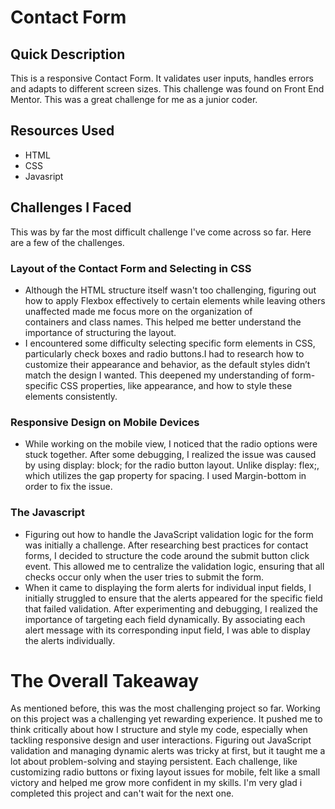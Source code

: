 
# Contact Form


## Quick Description
This is a responsive Contact Form. It validates user inputs, handles errors and adapts to different screen sizes. This challenge was found on Front End Mentor. This was a great challenge for me as a junior coder.

## Resources Used 

+ HTML
+ CSS
+ Javasript 

## Challenges I Faced 
This was by far the most difficult challenge I've come across so far. Here are a few of the challenges.

### Layout of the Contact Form and Selecting in CSS
+ Although the HTML structure itself wasn't too challenging, figuring out how to apply Flexbox effectively to certain elements while leaving others unaffected made me focus more on the organization of <div> containers and class names. This helped me better understand the importance of structuring the layout. 
+ I encountered some difficulty selecting specific form elements in CSS, particularly check boxes and radio buttons.I had to research how to customize their appearance and behavior, as the default styles didn’t match the design I wanted. This deepened my understanding of form-specific CSS properties, like appearance, and how to style these elements consistently.

### Responsive Design on Mobile Devices
 +  While working on the mobile view, I noticed that the radio options were stuck together. After some debugging, I realized the issue was caused by using display: block; for the radio button layout. Unlike display: flex;, which utilizes the gap property for spacing. I used Margin-bottom in order to fix the issue. 

###  The Javascript

+ Figuring out how to handle the JavaScript validation logic for the form was initially a challenge. After researching best practices for contact forms, I decided to structure the code around the submit button click event. This allowed me to centralize the validation logic, ensuring that all checks occur only when the user tries to submit the form. 
+ When it came to displaying the form alerts for individual input fields, I initially struggled to ensure that the alerts appeared for the specific field that failed validation. After experimenting and debugging, I realized the importance of targeting each field dynamically. By associating each alert message with its corresponding input field, I was able to display the alerts individually.

# The Overall Takeaway

As mentioned before, this was the most challenging project so far. Working on this project was a challenging yet rewarding experience. It pushed me to think critically about how I structure and style my code, especially when tackling responsive design and user interactions. Figuring out JavaScript validation and managing dynamic alerts was tricky at first, but it taught me a lot about problem-solving and staying persistent. Each challenge, like customizing radio buttons or fixing layout issues for mobile, felt like a small victory and helped me grow more confident in my skills. I'm very glad i completed this project and can't wait for the next one. 



